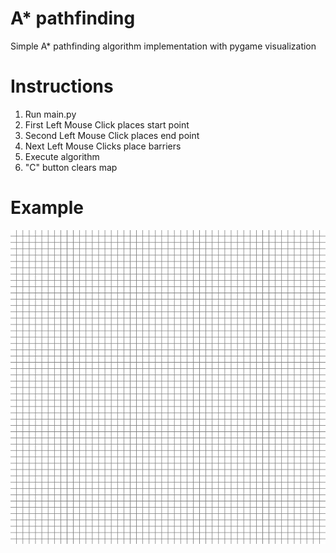 # A* pathfinding

Simple A* pathfinding algorithm implementation with pygame visualization

# Instructions

1. Run main.py
2. First Left Mouse Click places start point
3. Second Left Mouse Click places end point
4. Next Left Mouse Clicks place barriers
5. Execute algorithm
6. "C" button clears map

# Example

![Alt Text](https://github.com/Jachu05/astar-pathfinding/blob/main/_others/astareg_short.gif)
